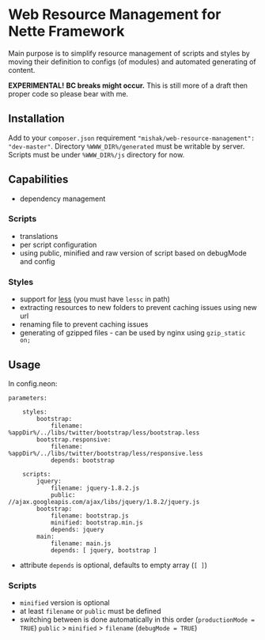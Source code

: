Web Resource Management for Nette Framework
===========================================

Main purpose is to simplify resource management of scripts and styles by moving their definition to configs (of modules) and automated generating of content.

**EXPERIMENTAL!** **BC breaks might occur.** This is still more of a draft then proper code so please bear with me.

## Installation

Add to your `composer.json` requirement `"mishak/web-resource-management": "dev-master"`.
Directory `%WWW_DIR%/generated` must be writable by server. Scripts must be under `%WWW_DIR%/js` directory for now.

## Capabilities

 - dependency management

### Scripts

 - translations
 - per script configuration
 - using public, minified and raw version of script based on debugMode and config

### Styles

 - support for [less](http://lesscss.org/) (you must have `lessc` in path)
 - extracting resources to new folders to prevent caching issues using new url
 - renaming file to prevent caching issues
 - generating of gzipped files - can be used by nginx using `gzip_static on;`

## Usage

In config.neon:

	parameters:

		styles:
			bootstrap:
				filename: %appDir%/../libs/twitter/bootstrap/less/bootstrap.less
			bootstrap.responsive:
				filename: %appDir%/../libs/twitter/bootstrap/less/responsive.less
				depends: bootstrap

		scripts:
			jquery:
				filename: jquery-1.8.2.js
				public: //ajax.googleapis.com/ajax/libs/jquery/1.8.2/jquery.js
			bootstrap:
				filename: bootstrap.js
				minified: bootstrap.min.js
				depends: jquery
			main:
				filename: main.js
				depends: [ jquery, bootstrap ]

 - attribute `depends` is optional, defaults to empty array (`[ ]`)

### Scripts

 - `minified` version is optional
 - at least `filename` or `public` must be defined
 - switching between is done automatically in this order (`productionMode = TRUE`) `public` > `minified` > `filename` (`debugMode = TRUE`)

